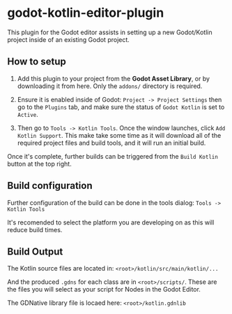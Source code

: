 # godot-kotlin-editor-plugin

This plugin for the Godot editor assists in setting up a new Godot/Kotlin project inside of an existing Godot project.

## How to setup
1. Add this plugin to your project from the **Godot Asset Library**, or by downloading it from here. Only the `addons/` directory is required.

2. Ensure it is enabled inside of Godot: `Project -> Project Settings` then go to the `Plugins` tab, and make sure the status of `Godot Kotlin` is set to `Active`.

3. Then go to `Tools -> Kotlin Tools`. Once the window launches, click `Add Kotlin Support`. This make take some time as it will download all of the required project files and build tools, and it will run an initial build.

Once it's complete, further builds can be triggered from the `Build Kotlin` button at the top right.


## Build configuration
Further configuration of the build can be done in the tools dialog: `Tools -> Kotlin Tools`

It's recomended to select the platform you are developing on as this will reduce build times.

## Build Output
The Kotlin source files are located in: `<root>/kotlin/src/main/kotlin/...`

And the produced `.gdns` for each class are in `<root>/scripts/`. These are the files you will select as your script for Nodes in the Godot Editor.

The GDNative library file is locaed here: `<root>/kotlin.gdnlib`
